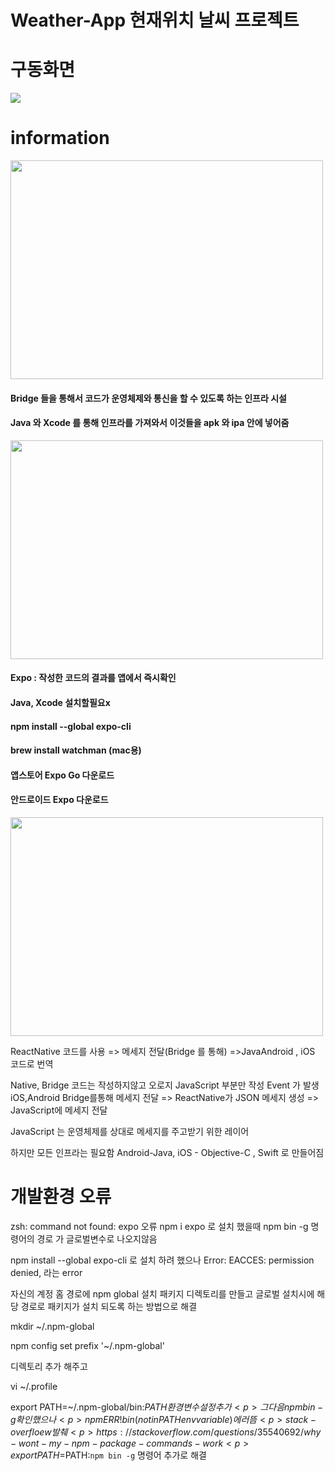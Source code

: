# Weather-App 현재위치 날씨 프로젝트
# 구동화면
<img src="https://user-images.githubusercontent.com/108771927/218636706-c0866cf0-0952-417c-8071-ef6c6101d7bb.gif">

# information
<img src="https://user-images.githubusercontent.com/108771927/216899008-b0afbc2c-b4aa-4487-94c3-c847a1dbc41a.png" width="500" height="350">
<h4>Bridge 들을 통해서 코드가 운영체제와 통신을 할 수 있도록 하는 인프라 시설</h4>
<h4>Java 와 Xcode 를 통해 인프라를 가져와서 이것들을 apk 와 ipa 안에 넣어줌</h4>
<img src="https://user-images.githubusercontent.com/108771927/216899079-33f27116-bb6e-435f-ae18-5dabfd788910.png" width="500" height="350">
<h4>Expo : 작성한 코드의 결과를 앱에서 즉시확인</h4>
<h4>Java, Xcode 설치할필요x</h4>
<h4>npm install --global expo-cli</h4>
<h4>brew install watchman (mac용)</h4>
<h4>앱스토어 Expo Go 다운로드</h4>
<h4>안드로이드 Expo 다운로드</h4>
<img src="https://user-images.githubusercontent.com/108771927/216899141-c79d7770-1b30-4bdf-98e4-7488be203616.png" width="500" height="350">

ReactNative 코드를 사용 => 메세지 전달(Bridge 를 통해) =>JavaAndroid , iOS 코드로 번역

Native, Bridge 코드는 작성하지않고 오로지 JavaScript 부분만 작성
Event 가 발생 iOS,Android Bridge를통해 메세지 전달 => 
ReactNative가 JSON 메세지 생성 => JavaScript에 메세지 전달

JavaScript 는 운영체제를 상대로 메세지를 주고받기 위한 레이어

하지만 모든 인프라는 필요함 Android-Java, iOS - Objective-C , Swift 로 만들어짐

# 개발환경 오류
zsh: command not found: expo 오류
npm i expo 로 설치 했을때 npm bin -g 명령어의 경로 가 글로벌변수로 나오지않음 <p>
npm install --global expo-cli 로 설치 하려 했으나 Error: EACCES: permission denied, 라는 error<p>
자신의 계정 홈 경로에 npm global 설치 패키지 디렉토리를 만들고 글로벌 설치시에 해당 경로로 패키지가 설치 되도록 하는 방법으로 해결<p>
mkdir ~/.npm-global<p>
npm config set prefix '~/.npm-global'<p>
디렉토리 추가 해주고<p>
vi ~/.profile<p>
export PATH=~/.npm-global/bin:$PATH 환경변수 설정추가<p>
그다음 npm bin -g 확인했으나<p>
npm ERR! bin (not in PATH env variable) 에러뜸<p>
stack-overfloew 발췌 <p>
https://stackoverflow.com/questions/35540692/why-wont-my-npm-package-commands-work<p>
export PATH=$PATH:`npm bin -g` 명령어 추가로 해결<p>
